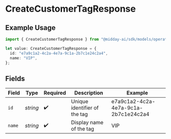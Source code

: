 # CreateCustomerTagResponse

## Example Usage

```typescript
import { CreateCustomerTagResponse } from "@midday-ai/sdk/models/operations";

let value: CreateCustomerTagResponse = {
  id: "e7a9c1a2-4c2a-4e7a-9c1a-2b7c1e24c2a4",
  name: "VIP",
};
```

## Fields

| Field                                | Type                                 | Required                             | Description                          | Example                              |
| ------------------------------------ | ------------------------------------ | ------------------------------------ | ------------------------------------ | ------------------------------------ |
| `id`                                 | *string*                             | :heavy_check_mark:                   | Unique identifier of the tag         | e7a9c1a2-4c2a-4e7a-9c1a-2b7c1e24c2a4 |
| `name`                               | *string*                             | :heavy_check_mark:                   | Display name of the tag              | VIP                                  |